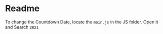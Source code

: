 # Readme

To change the Countdown Date,  locate the `main.js` in the JS folder. Open it and Search `2021`
